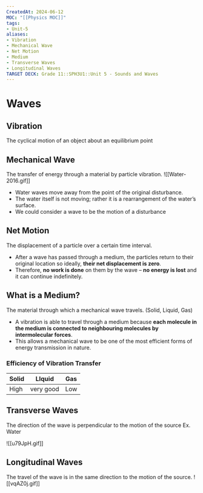 ```yaml
---
CreatedAt: 2024-06-12
MOC: "[[Physics MOC]]"
tags:
- Unit-5
aliases:
- Vibration
- Mechanical Wave
- Net Motion
- Medium
- Transverse Waves
- Longitudinal Waves
TARGET DECK: Grade 11::SPH3U1::Unit 5 - Sounds and Waves
---
```


# Waves

## Vibration
The cyclical motion of an object about an equilibrium point
<!--ID: 1718216451476-->


## Mechanical Wave
The transfer of energy through a material by particle vibration.
![[Water-2016.gif]]
- Water waves move away from the point of the original disturbance.
- The water itself is not moving; rather it is a rearrangement of the water’s surface.
- We could consider a wave to be the motion of a disturbance
<!--ID: 1718216451479-->


## Net Motion
The displacement of a particle over a certain time interval.
- After a wave has passed through a medium, the particles return to their original location so ideally, **their net displacement is zero**.
- Therefore, **no work is done** on them by the wave – **no energy is lost** and it can continue indefinitely.
<!--ID: 1718216451482-->


## What is a Medium?
The material through which a mechanical wave travels. (Solid, Liquid, Gas)
- A vibration is able to travel through a medium because **each molecule in the medium is connected to neighbouring molecules by intermolecular forces**.
- This allows a mechanical wave to be one of the most efficient forms of energy transmission in nature.
<!--ID: 1718216451484-->



### Efficiency of Vibration Transfer

| Solid | LIquid    | Gas |
| ----- | --------- | --- |
| High  | very good | Low |

## Transverse Waves
The direction of the wave is perpendicular to the motion of the source
Ex. Water
<!--ID: 1718216451486-->


![[u79JpH.gif]]

## Longitudinal Waves
The travel of the wave is in the same direction to the motion of the source.
![[vqAZ0j.gif]]
<!--ID: 1718216451489-->
